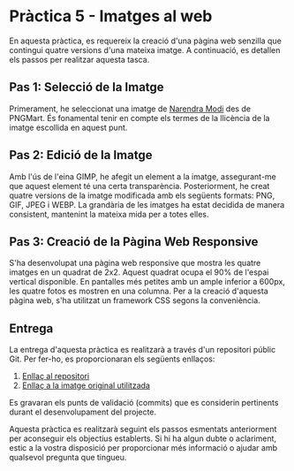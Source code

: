 # Pràctica 5 - Imatges al web

En aquesta pràctica, es requereix la creació d'una pàgina web senzilla que contingui quatre versions d'una mateixa imatge. A continuació, es detallen els passos per realitzar aquesta tasca.

## Pas 1: Selecció de la Imatge

Primerament, he seleccionat una imatge de [Narendra Modi](https://www.pngmart.com/files/22/Narendra-Modi-PNG-Image.png) des de PNGMart. És fonamental tenir en compte els termes de la llicència de la imatge escollida en aquest punt.

## Pas 2: Edició de la Imatge

Amb l'ús de l'eina GIMP, he afegit un element a la imatge, assegurant-me que aquest element té una certa transparència. Posteriorment, he creat quatre versions de la imatge modificada amb els següents formats: PNG, GIF, JPEG i WEBP. La grandària de les imatges ha estat decidida de manera consistent, mantenint la mateixa mida per a totes elles.

## Pas 3: Creació de la Pàgina Web Responsive

S'ha desenvolupat una pàgina web responsive que mostra les quatre imatges en un quadrat de 2x2. Aquest quadrat ocupa el 90% de l'espai vertical disponible. En pantalles més petites amb un ample inferior a 600px, les quatre fotos es mostren en una columna. Per a la creació d'aquesta pàgina web, s'ha utilitzat un framework CSS segons la conveniència.

## Entrega

La entrega d'aquesta pràctica es realitzarà a través d'un repositori públic Git. Per fer-ho, es proporcionaran els següents enllaços:

1. [Enllaç al repositori](link_al_repositori)
2. [Enllaç a la imatge original utilitzada](link_a_la_imatge_original)

Es gravaran els punts de validació (commits) que es considerin pertinents durant el desenvolupament del projecte.

Aquesta pràctica es realitzarà seguint els passos esmentats anteriorment per aconseguir els objectius establerts. Si hi ha algun dubte o aclariment, estic a la vostra disposició per proporcionar més informació o ajudar amb qualsevol pregunta que tingueu.
